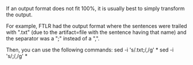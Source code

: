 If an output format does not fit 100%, it is usually best to simply transform the output.

For example, FTLR had the output format where the sentences were trailed with ".txt" (due to the artifact=file with the sentence having that name) 
and the separator was a ";" instead of a ",".

Then, you can use the following commands:
sed -i 's/\.txt;/,/g' *
sed -i 's/;/,/g' *